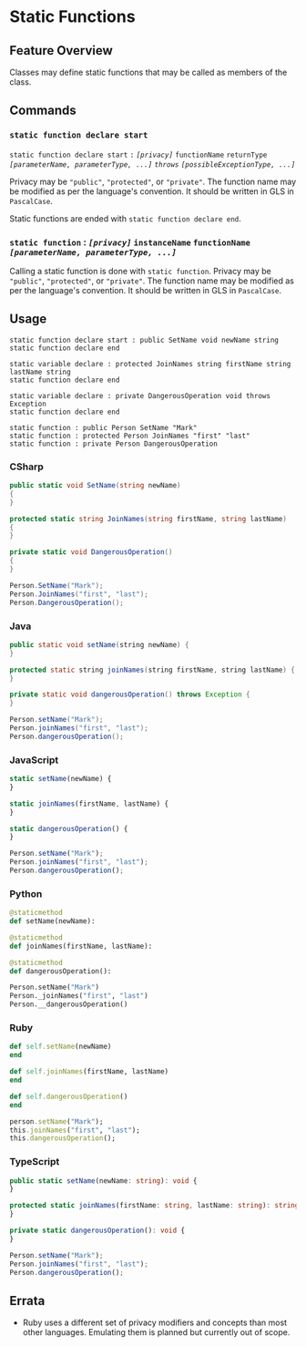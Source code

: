 # Static Functions

## Feature Overview

Classes may define static functions that may be called as members of the class.


## Commands

### `static function declare start`

`static function declare start` `:` *`[privacy]`* `functionName` `returnType` *`[parameterName, parameterType, ...]` `throws` `[possibleExceptionType, ...]`*

Privacy may be `"public"`, `"protected"`, or `"private"`.
The function name may be modified as per the language's convention.
It should be written in GLS in `PascalCase`.

Static functions are ended with `static function declare end`.

### `static function` : *`[privacy]`* `instanceName` `functionName` *`[parameterName, parameterType, ...]`*

Calling a static function is done with `static function`.
Privacy may be `"public"`, `"protected"`, or `"private"`.
The function name may be modified as per the language's convention.
It should be written in GLS in `PascalCase`.


## Usage

```gls
static function declare start : public SetName void newName string
static function declare end

static variable declare : protected JoinNames string firstName string lastName string
static function declare end

static variable declare : private DangerousOperation void throws Exception
static function declare end
```

```gls
static function : public Person SetName "Mark"
static function : protected Person JoinNames "first" "last"
static function : private Person DangerousOperation
```

### CSharp

```csharp
public static void SetName(string newName)
{
}

protected static string JoinNames(string firstName, string lastName)
{
}

private static void DangerousOperation()
{
}
```

```csharp
Person.SetName("Mark");
Person.JoinNames("first", "last");
Person.DangerousOperation();
```

### Java

```java
public static void setName(string newName) {
}

protected static string joinNames(string firstName, string lastName) {
}

private static void dangerousOperation() throws Exception {
}
```

```java
Person.setName("Mark");
Person.joinNames("first", "last");
Person.dangerousOperation();
```

### JavaScript

```javascript
static setName(newName) {
}

static joinNames(firstName, lastName) {
}

static dangerousOperation() {
}
```

```javascript
Person.setName("Mark");
Person.joinNames("first", "last");
Person.dangerousOperation();
```

### Python

```python
@staticmethod
def setName(newName):

@staticmethod
def joinNames(firstName, lastName):

@staticmethod
def dangerousOperation():
```

```python
Person.setName("Mark")
Person._joinNames("first", "last")
Person.__dangerousOperation()
```

### Ruby

```ruby
def self.setName(newName)
end

def self.joinNames(firstName, lastName)
end

def self.dangerousOperation()
end
```

```ruby
person.setName("Mark");
this.joinNames("first", "last");
this.dangerousOperation();
```

### TypeScript

```typescript
public static setName(newName: string): void {
}

protected static joinNames(firstName: string, lastName: string): string {
}

private static dangerousOperation(): void {
}
```

```typescript
Person.setName("Mark");
Person.joinNames("first", "last");
Person.dangerousOperation();
```


## Errata

* Ruby uses a different set of privacy modifiers and concepts than most other languages. Emulating them is planned but currently out of scope.
